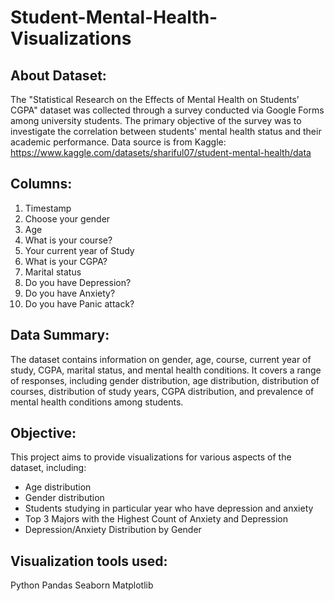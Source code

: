 # Student-Mental-Health-Visualizations

## About Dataset:
The "Statistical Research on the Effects of Mental Health on Students’ CGPA" dataset was collected through a survey conducted via Google Forms among university students. The primary objective of the survey was to investigate the correlation between students' mental health status and their academic performance.
Data source is from Kaggle: https://www.kaggle.com/datasets/shariful07/student-mental-health/data

## Columns:
1. Timestamp
2. Choose your gender
3. Age
4. What is your course?
5. Your current year of Study
6. What is your CGPA?
7. Marital status
8. Do you have Depression?
9. Do you have Anxiety?
10. Do you have Panic attack?

## Data Summary:
The dataset contains information on gender, age, course, current year of study, CGPA, marital status, and mental health conditions.
It covers a range of responses, including gender distribution, age distribution, distribution of courses, distribution of study years, CGPA distribution, and prevalence of mental health conditions among students.

## Objective:
This project aims to provide visualizations for various aspects of the dataset, including:

- Age distribution
- Gender distribution
- Students studying in particular year who have depression and anxiety
- Top 3 Majors with the Highest Count of Anxiety and Depression
- Depression/Anxiety Distribution by Gender

## Visualization tools used:
Python
Pandas
Seaborn
Matplotlib

